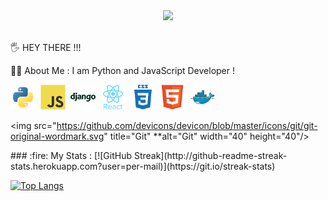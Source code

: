 <div id="header" align="center">
  <img src="https://media.giphy.com/media/QpVUMRUJGokfqXyfa1/giphy.gif"/>
</div>

<img src="https://komarev.com/ghpvc/?username=per-mail&style=flat-square&color=blue" alt=""/>


:raised_hand_with_fingers_splayed:  HEY THERE !!! 

:man_technologist:  About Me :
I am Python and JavaScript Developer !
<div>    
    <img src="https://github.com/devicons/devicon/blob/master/icons/python/python-original.svg" title="Python" alt="Python"  width="40" height="40"/>&nbsp;
    <img src="https://github.com/devicons/devicon/blob/master/icons/javascript/javascript-original.svg" title="JavaScript" alt="JavaScript" width="40" height="40"/>&nbsp;
    <img src="https://github.com/devicons/devicon/blob/master/icons/django/django-plain-wordmark.svg" title="Django" alt="Django"  width="40" height="40"/>&nbsp;
    <img src="https://github.com/devicons/devicon/blob/master/icons/react/react-original-wordmark.svg" title="React" alt="React" width="40" height="40"/>&nbsp;  
  <img src="https://github.com/devicons/devicon/blob/master/icons/css3/css3-plain-wordmark.svg"  title="CSS3" alt="CSS" width="40" height="40"/>&nbsp;
  <img src="https://github.com/devicons/devicon/blob/master/icons/html5/html5-original.svg" title="HTML5" alt="HTML" width="40" height="40"/>&nbsp;
  <img src="https://github.com/devicons/devicon/blob/master/icons/docker/docker-original.svg" title="Docker" alt="Docker" width="40" height="40"/>&nbsp;

  <img src="https://github.com/devicons/devicon/blob/master/icons/git/git-original-wordmark.svg" title="Git" **alt="Git" width="40" height="40"/>
</div>
### :fire: My Stats :
[![GitHub Streak](http://github-readme-streak-stats.herokuapp.com?user=per-mail)](https://git.io/streak-stats)

[![Top Langs](https://github-readme-stats.vercel.app/api/top-langs/?username=per-mail&layout=compact&theme=vision-friendly-dark)](https://github.com/anuraghazra/github-readme-stats)
